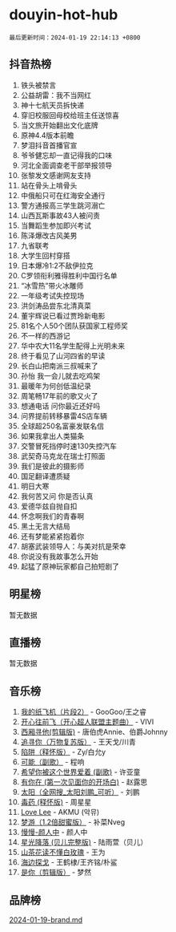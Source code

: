 # douyin-hot-hub

`最后更新时间：2024-01-19 22:14:13 +0800`

## 抖音热榜

1. 铁头被禁言
1. 公益胡雷：我不当网红
1. 神十七航天员拆快递
1. 穿旧校服回母校给班主任送惊喜
1. 当文旅开始翻出文化底牌
1. 原神4.4版本前瞻
1. 梦泪抖音首播官宣
1. 爷爷健忘却一直记得我的口味
1. 河北全面调查老干部举报领导
1. 张黎发文感谢网友支持
1. 站在骨头上啃骨头
1. 中俄船只可在红海安全通行
1. 警方通报高三学生跳河溺亡
1. 山西瓦斯事故43人被问责
1. 当舞蹈生参加即兴考试
1. 陈泽爆改古风美男
1. 九省联考
1. 大学生回村穿搭
1. 日本爆冷1:2不敌伊拉克
1. C罗领衔利雅得胜利中国行名单
1. “冰雪热”带火冰雕师
1. 一年级考试失控现场
1. 洪剑涛品尝东北清真菜
1. 董宇辉说已看过贾玲新电影
1. 81名个人50个团队获国家工程师奖
1. 不一样的西游记
1. 华中农大11名学生配得上光明未来
1. 终于看见了山河四省的早读
1. 长白山把南派三叔喊来了
1. 孙怡 我一会儿就去吃鸡架
1. 最暖年为何创低温纪录
1. 周笔畅17年前的歌又火了
1. 想通电话 问你最近还好吗
1. 问界提前转移暴雷4S店车辆
1. 全球超250名富豪发联名信
1. 如果我拿出人类猫条
1. 交警冒死挡停时速130失控汽车
1. 武契奇马克龙在瑞士打照面
1. 我们是彼此的摄影师
1. 国足翻译遭质疑
1. 明日大寒
1. 我何苦又问 你是否认真
1. 爱德华兹自抛自扣
1. 怀念啊我们的青春啊
1. 黑土无言大结局
1. 还有梦能紧紧抱着你
1. 胡塞武装领导人：与美对抗是荣幸
1. 你说没有我故事怎么开始
1. 起猛了原神玩家都自己拍短剧了

## 明星榜

暂无数据

## 直播榜

暂无数据

## 音乐榜

1. [我的纸飞机（片段2）](https://sf3-cdn-tos.douyinstatic.com/obj/tos-cn-ve-2774/oM2ZrKcg2CD5AeRB2gkeXOFB1IxAGJdZPazYHf) - GooGoo/王之睿
1. [开心往前飞（开心超人联盟主题曲）](https://sf86-cdn-tos.douyinstatic.com/obj/tos-cn-ve-2774/9d8fb7c82cf1421fb93a9fe925275e0a) - VIVI
1. [西厢寻他(剪辑版)](https://sf3-cdn-tos.douyinstatic.com/obj/tos-cn-ve-2774/oUsAVfAQKlRNxEv5qxvIB8o5qmIWUcXbzJKJhw) - 唐伯虎Annie、伯爵Johnny
1. [追寻你（万物复苏版）](https://sf3-cdn-tos.douyinstatic.com/obj/tos-cn-ve-2774/oYeAZJsbjIDit9APmBg8u6uDUQnHmoCf3gbo74) - 王天戈/川青
1. [陷阱（释怀版）](https://sf86-cdn-tos.douyinstatic.com/obj/tos-cn-ve-2774/oE8C21LeZrzKLDFfQYgMzx4GAIHageG5IzayY7) - Zy/白允y
1. [可能（副歌）](https://sf86-cdn-tos.douyinstatic.com/obj/tos-cn-ve-2774/cde1731888894259b333569393c2fb51) - 程响
1. [希望你被这个世界爱着 (副歌)](https://sf86-cdn-tos.douyinstatic.com/obj/tos-cn-ve-2774/oUHCmWQfZlE3QQBKBeD8rCFLpJzPgCpImhsxMt) - 许亚童
1. [有你在 (第一次见面你的开场白)](https://sf6-cdn-tos.douyinstatic.com/obj/tos-cn-ve-2774/oAthrQ3ClJBfI57uBoFEgNDYtNCZ0TSYQQfxQ0) - 赵露思
1. [太阳（全网搜_太阳刘鹏_可听）](https://sf86-cdn-tos.douyinstatic.com/obj/tos-cn-ve-2774/ogWbyIQnlBFImVbeDocRdCIYtBHlbJXgfZMvgz) - 刘鹏
1. [毒药 (释怀版)](https://sf3-cdn-tos.douyinstatic.com/obj/tos-cn-ve-2774/oYILMEAzspdZBIzy4frJNB8ZHPHWAhiwowd4Ad) - 周星星
1. [Love Lee](https://sf86-cdn-tos.douyinstatic.com/obj/tos-cn-ve-2774/o05GbkJGbCBTdDnMtB0fwOYgkeZp23vrWQDQBS) - AKMU (악뮤)
1. [梦游（1.2倍甜蜜版）](https://sf3-cdn-tos.douyinstatic.com/obj/tos-cn-ve-2774/o4gyAUm8hwufoEABmwVIiQtHsFuGzAEEWtNMzo) - 补菜Nveg
1. [慢慢-颜人中](https://sf86-cdn-tos.douyinstatic.com/obj/tos-cn-ve-2774/ocjHNfBXdBxQNC8ZGAeoLMFTUgtBg8bkExunDC) - 颜人中
1. [星光降落 (贝儿完整版)](https://sf86-cdn-tos.douyinstatic.com/obj/tos-cn-ve-2774/okwB9hAwyAtsFFkFBzAX1hOOfQuIoMNs0W2Mwr) - 陆雨萱（贝儿）
1. [山茶花读不懂白玫瑰](https://sf86-cdn-tos.douyinstatic.com/obj/tos-cn-ve-2774/osfn8B7DktrRHEPJgPCfDbw7QDQEkwC16BxZg9) - 王为
1. [海边探戈](https://sf86-cdn-tos.douyinstatic.com/obj/tos-cn-ve-2774/os9gE0VQCGqt6VQkZDyBBYvfSDY0QFe3vVmubn) - 王鹤棣/王齐铭/朴鲨
1. [是你（剪辑版）](https://sf86-cdn-tos.douyinstatic.com/obj/tos-cn-ve-2774/46019dae783c4c969944217fe1cfafc4) - 梦然

## 品牌榜

[2024-01-19-brand.md](2024-01-19-brand.md)
